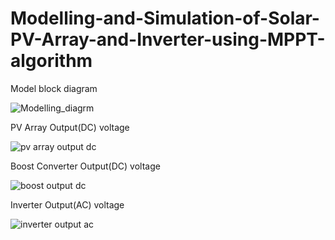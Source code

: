 # Modelling-and-Simulation-of-Solar-PV-Array-and-Inverter-using-MPPT-algorithm
Model block diagram

![Modelling_diagrm](https://github.com/user-attachments/assets/55357305-9e15-4bb8-ad1e-698ed118b8b5)

PV Array Output(DC) voltage

![pv array output dc](https://github.com/user-attachments/assets/3637db76-1a7c-448d-b396-e781d1942f96)

Boost Converter Output(DC) voltage

![boost output dc](https://github.com/user-attachments/assets/4f161c13-bfc5-407d-8cd0-1250d1609ff9)

Inverter Output(AC) voltage

![inverter output ac](https://github.com/user-attachments/assets/731c10c2-e535-4ad1-93de-56324c6ab79f)
